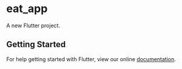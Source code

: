 # eat_app

A new Flutter project.

## Getting Started

For help getting started with Flutter, view our online
[documentation](https://flutter.io/).
